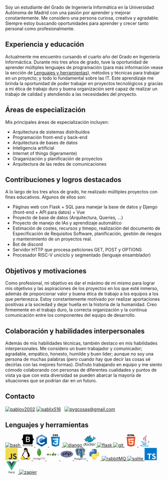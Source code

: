 Soy un estudiante del Grado de Ingeniería Informática en la Universidad Autónoma de Madrid con una pasión por aprender y mejorar constantemente. Me considero una persona curiosa, creativa y agradable. Siempre estoy buscando oportunidades para aprender y crecer tanto personal como profesionalmente.

## Experiencia y educación
Actualmente me encuentro cursando el cuarto año del Grado en Ingeniería Informáctica. Durante mis tres años de grado, tuve la oportunidad de aprender múltiples lenguajes de programación (para más información vease la sección de [Lenguajes y herramientas](#1)), métodos y técnicas para trabajar en un proyecto; y todo lo fundamental sobre las IT. Este aprendizaje me brinda la oportunidad de poder trabajar en proyectos tecnológicos y gracias a mi ética de trabajo duro y buena organización seré capaz de realizar un trabajo de calidad y atendiendo a las necesidades del proyecto.

## Áreas de especialización
Mis principales áreas de especialización incluyen:

* Arquitectura de sistemas distribuídos
* Programación front-end y back-end
* Arquitectura de bases de datos
* Inteligencia artificial
* Internet of things (ligeramente)
* Oraganización y planificación de proyectos
* Arquitectura de las redes de comunicaciones

## Contribuciones y logros destacados
A lo largo de los tres años de grado, he realizado múltiples proyectos con fines educativos. Algunos de ellos son:

* Páginas web con Flask + SQL para manejar la base de datos y Django (front-end + API para datos) + Vue
* Proyecto de base de datos (Arquitectura, Queries, ...)
* Proyecto de manejo de IAs y aprendizaje automático
* Estimación de costes, recursos y timepo, realización del documento de Especificación de Requisitos Software, planificación, gestión de riesgos y mantenimiento de un proyectos real.
* Bot de discord
* Servidor HTTP que procesa peticiones GET, POST y OPTIONS
* Procesador RISC-V uniciclo y segmentado (lenguaje ensamblador)

## Objetivos y motivaciones
Como profesional, mi objetivo es dar el máximo de mi mismo para lograr mis objetivos y las aspiraciones de los proyectos en los que esté inmerso, además de proporcionar valor y buena ética de trabajo a los equipos a los que pertenezca. Estoy constantemente motivado por realizar aportaciones positivas a la sociedad y dejar huella en la historia de la humanidad. Creo firmemente en el trabajo duro, la correcta organización y la continua comunicación entre los componentes del equipo de desarrollo.

## Colaboración y habilidades interpersonales
Además de mis habilidades técnicas, también destaco en mis habilidades interpersonales. Me considero un buen trabajador y comunicador; agradable, empático, honesto, humilde y buen lider; aunque no soy una persona de muchas palabras (pero cuando hay que decir las cosas sé decirlas con las mejores formas). Disfruto trabajando en equipo y me siento cómodo colaborando con personas de diferentes cualidades y puntos de vista ya que con esta diversidad se pueden abarcar la mayoría de situaciones que se podrían dar en un futuro.

## Contacto
<p align="left">
<a href="https://instagram.com/pablov2002" target="blank"><img align="center" src="https://raw.githubusercontent.com/rahuldkjain/github-profile-readme-generator/master/src/images/icons/Social/instagram.svg" alt="pablov2002" height="30" width="40" /></a>
<a href="https://discord.com/channels/@me" target="blank"><img align="center" src="https://raw.githubusercontent.com/rahuldkjain/github-profile-readme-generator/master/src/images/icons/Social/discord.svg" alt="pablix516" height="30" width="40" /></a>
&nbsp;
<a href="mailto:pvgcosas@gmail.com" target="blank"><img align="center" src="https://user-images.githubusercontent.com/5141132/50740364-7ea80880-1217-11e9-8faf-2348e31beedd.png" alt="pvgcosas@gmail.com" height="20" width="25" /></a>
</p>

## Lenguajes y herramientas <a name="1" />
<p align="left"> <a href="https://www.gnu.org/software/bash/" target="_blank" rel="noreferrer"> <img src="https://www.vectorlogo.zone/logos/gnu_bash/gnu_bash-icon.svg" alt="bash" width="40" height="40"/> </a> <a href="https://getbootstrap.com" target="_blank" rel="noreferrer"> <img src="https://raw.githubusercontent.com/devicons/devicon/master/icons/bootstrap/bootstrap-plain-wordmark.svg" alt="bootstrap" width="40" height="40"/> </a> <a href="https://www.cprogramming.com/" target="_blank" rel="noreferrer"> <img src="https://raw.githubusercontent.com/devicons/devicon/master/icons/c/c-original.svg" alt="c" width="40" height="40"/> </a> <a href="https://www.w3schools.com/css/" target="_blank" rel="noreferrer"> <img src="https://raw.githubusercontent.com/devicons/devicon/master/icons/css3/css3-original-wordmark.svg" alt="css3" width="40" height="40"/> </a> <a href="https://www.djangoproject.com/" target="_blank" rel="noreferrer"> <img src="https://cdn.worldvectorlogo.com/logos/django.svg" alt="django" width="40" height="40"/> </a> <a href="https://www.docker.com/" target="_blank" rel="noreferrer"> <img src="https://raw.githubusercontent.com/devicons/devicon/master/icons/docker/docker-original-wordmark.svg" alt="docker" width="40" height="40"/> </a> <a href="https://flask.palletsprojects.com/" target="_blank" rel="noreferrer"> <img src="https://www.vectorlogo.zone/logos/pocoo_flask/pocoo_flask-icon.svg" alt="flask" width="40" height="40"/> </a> <a href="https://git-scm.com/" target="_blank" rel="noreferrer"> <img src="https://www.vectorlogo.zone/logos/git-scm/git-scm-icon.svg" alt="git" width="40" height="40"/> </a> <a href="https://www.w3.org/html/" target="_blank" rel="noreferrer"> <img src="https://raw.githubusercontent.com/devicons/devicon/master/icons/html5/html5-original-wordmark.svg" alt="html5" width="40" height="40"/> </a> <a href="https://www.java.com" target="_blank" rel="noreferrer"> <img src="https://raw.githubusercontent.com/devicons/devicon/master/icons/java/java-original.svg" alt="java" width="40" height="40"/> </a> <a href="https://developer.mozilla.org/en-US/docs/Web/JavaScript" target="_blank" rel="noreferrer"> <img src="https://raw.githubusercontent.com/devicons/devicon/master/icons/javascript/javascript-original.svg" alt="javascript" width="40" height="40"/> </a> <a href="https://www.linux.org/" target="_blank" rel="noreferrer"> <img src="https://raw.githubusercontent.com/devicons/devicon/master/icons/linux/linux-original.svg" alt="linux" width="40" height="40"/> </a> <a href="https://www.mongodb.com/" target="_blank" rel="noreferrer"> <img src="https://raw.githubusercontent.com/devicons/devicon/master/icons/mongodb/mongodb-original-wordmark.svg" alt="mongodb" width="40" height="40"/> </a> <a href="https://nodejs.org" target="_blank" rel="noreferrer"> <img src="https://raw.githubusercontent.com/devicons/devicon/master/icons/nodejs/nodejs-original-wordmark.svg" alt="nodejs" width="40" height="40"/> </a> <a href="https://www.php.net" target="_blank" rel="noreferrer"> <img src="https://raw.githubusercontent.com/devicons/devicon/master/icons/php/php-original.svg" alt="php" width="40" height="40"/> </a> <a href="https://www.postgresql.org" target="_blank" rel="noreferrer"> <img src="https://raw.githubusercontent.com/devicons/devicon/master/icons/postgresql/postgresql-original-wordmark.svg" alt="postgresql" width="40" height="40"/> </a> <a href="https://www.python.org" target="_blank" rel="noreferrer"> <img src="https://raw.githubusercontent.com/devicons/devicon/master/icons/python/python-original.svg" alt="python" width="40" height="40"/> </a> <a href="https://www.rabbitmq.com" target="_blank" rel="noreferrer"> <img src="https://www.vectorlogo.zone/logos/rabbitmq/rabbitmq-icon.svg" alt="rabbitMQ" width="40" height="40"/> </a> <a href="https://www.sqlite.org/" target="_blank" rel="noreferrer"> <img src="https://www.vectorlogo.zone/logos/sqlite/sqlite-icon.svg" alt="sqlite" width="40" height="40"/> </a> <a href="https://www.typescriptlang.org/" target="_blank" rel="noreferrer"> <img src="https://raw.githubusercontent.com/devicons/devicon/master/icons/typescript/typescript-original.svg" alt="typescript" width="40" height="40"/> </a> <a href="https://vuejs.org/" target="_blank" rel="noreferrer"> <img src="https://raw.githubusercontent.com/devicons/devicon/master/icons/vuejs/vuejs-original-wordmark.svg" alt="vuejs" width="40" height="40"/> </a> <a href="https://zapier.com" target="_blank" rel="noreferrer"> <img src="https://www.vectorlogo.zone/logos/zapier/zapier-icon.svg" alt="zapier" width="40" height="40"/> </a> </p>

<!--
<p><img align="left" src="https://github-readme-stats.vercel.app/api/top-langs?username=pablix516&show_icons=true&locale=en&layout=compact" alt="pablix516" /></p>

<p>&nbsp;<img align="center" src="https://github-readme-stats.vercel.app/api?username=pablix516&show_icons=true&locale=en" alt="pablix516" /></p>

<p><img align="center" src="https://github-readme-streak-stats.herokuapp.com/?user=pablix516&" alt="pablix516" /></p>
-->
